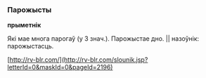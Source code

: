 ### Парожысты
**прыметнік**

Які мае многа парогаў (у 3 знач.). Парожыстае дно. || назоўнік: парожыстасць.

<a rel="author">[http://rv-blr.com/](http://rv-blr.com/slounik.jsp?letterId=0&maskId=0&pageId=2196)</a>
